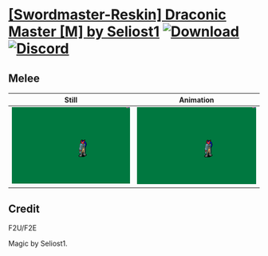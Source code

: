 # [\[Swordmaster-Reskin\] Draconic Master \[M\] by Seliost1](./) [![Download](https://img.shields.io/badge/Download--red?style=social&logo=github)](https://minhaskamal.github.io/DownGit/#/home?url=https://github.com/Klokinator/FE-Repo/tree/main/Battle%20Animations%2FInfantry%20-%20(Swd)%20Myrms%20and%20Swordmasters%2F%5BSwordmaster-Reskin%5D%20Draconic%20Master%20%5BM%5D%20by%20Seliost1%2F8.%20Melee%20(spirit%20stab%20%2B%20marakumo)) [![Discord](https://img.shields.io/badge/Discord--blue?style=social&logo=discord)](https://discord.gg/C7VNGnyTPA)

## Melee

| Still | Animation |
| :---: | :-------: |
| ![Melee still](./Melee_000.png) | ![Melee](./Melee.gif) |

## Credit

F2U/F2E

Magic by Seliost1.
